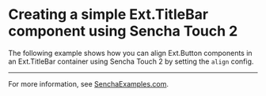 # Creating a simple Ext.TitleBar component using Sencha Touch 2 #

The following example shows how you can align Ext.Button components in an Ext.TitleBar container using Sencha Touch 2 by setting the `align` config.

---

For more information, see [SenchaExamples.com]().